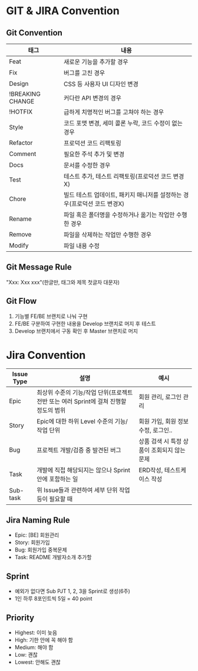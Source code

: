 # GIT & JIRA Convention

## Git Convention

|태그|내용|
|------|---|
|Feat|새로운 기능을 추가할 경우|
|Fix|버그를 고친 경우|
|Design|CSS 등 사용자 UI 디자인 변경|
|!BREAKING CHANGE|커다란 API 변경의 경우|
|!HOTFIX|급하게 치명적인 버그를 고쳐야 하는 경우|
|Style|코드 포맷 변경, 세미 콜론 누락, 코드 수정이 없는 경우|
|Refactor|프로덕션 코드 리팩토링|
|Comment|필요한 주석 추가 및 변경|
|Docs|문서를 수정한 경우|
|Test|테스트 추가, 테스트 리팩토링(프로덕션 코드 변경X)|
|Chore|빌드 테스트 업데이트, 패키지 매니저를 설정하는 경우(프로덕션 코드 변경X)|
|Rename|파일 혹은 폴더명을 수정하거나 옮기는 작업만 수행한 경우|
|Remove|파일을 삭제하는 작업만 수행한 경우|
|Modify|파일 내용 수정|

## Git Message Rule

"Xxx: Xxx xxx"(한글만, 태그와 제목 첫글자 대문자)

## Git Flow

1. 기능별 FE/BE 브랜치로 나눠 구현
2. FE/BE 구분하여 구현한 내용을 Develop 브랜치로 머지 후 테스트
3. Develop 브랜치에서 구동 확인 후 Master 브랜치로 머지

# Jira Convention

|Issue Type|설명|예시|
|---|---|---|
|Epic|최상위 수준의 기능/작업 단위(프로젝트 전반 또는 여러 Sprint에 걸쳐 진행할 정도의 범위|회원 관리, 로그인 관리|
|Story|Epic에 대한 하위 Level 수준의 기능/작업 단위|회원 가입, 회원 정보 수정, 로그인..|
|Bug|프로젝트 개발/검증 중 발견된 버그|상품 검색 시 특정 상품이 조회되지 않는 문제|
|Task|개발에 직접 해당되지는 않으나 Sprint안에 포함하는 일|ERD작성, 테스트케이스 작성|
|Sub-task|위 Issue들과 관련하여 세부 단위 작업 등이 필요할 때||

## Jira Naming Rule

- Epic: [BE] 회원관리
- Story: 회원가입
- Bug: 회원가입 중복문제
- Task: README 개발자소개 추가할

## Sprint

- 예외가 없다면 Sub PJT 1, 2, 3을 Sprint로 생성(6주)
- 1인 하루 8포인트씩 5일 = 40 point

## Priority

- Highest: 이미 늦음
- High: 기한 안에 꼭 해야 함
- Medium: 해야 함
- Low: 괜찮
- Lowest: 안해도 괜찮
